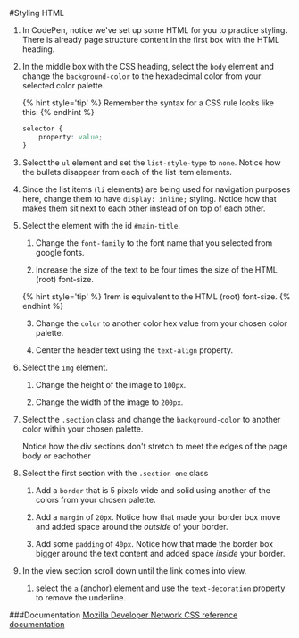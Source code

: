 #Styling HTML

1. In CodePen, notice we've set up some HTML for you to practice styling.  There is already page structure content in the first box with the HTML heading.

2. In the middle box with the CSS heading, select the `body` element and change the `background-color` to the hexadecimal color  from your selected color palette.

    {% hint style='tip' %}
    Remember the syntax for a CSS rule looks like this:
    {% endhint %}
    ```css
    selector {
        property: value;
    }
    ```

3. Select the `ul` element and set the `list-style-type` to `none`. Notice how the bullets disappear from each of the list item elements.

4. Since the list items (`li` elements) are being used for navigation purposes here, change them to have `display: inline;` styling.  Notice how that makes them sit next to each other instead of on top of each other.

5. Select the element with the id `#main-title`.
    
    1. Change the `font-family` to the font name that you selected from google fonts.
    
    2. Increase the size of the text to be four times the size of the HTML (root) font-size. 
    
    {% hint style='tip' %}
    1rem is equivalent to the HTML (root) font-size.
    {% endhint %}
    
    3. Change the `color` to another color hex value from your chosen color palette.

    4. Center the header text using the `text-align` property.

6. Select the `img` element.

    1. Change the height of the image to `100px`.
    
    2. Change the width of the image to `200px`.

7. Select the `.section` class and change the `background-color` to another color within your chosen palette.

    Notice how the div sections don't stretch to meet the edges of the page body or eachother
    
8. Select the first section with the `.section-one` class
    
    1. Add a `border` that is 5 pixels wide and solid using another of the colors from your chosen palette.
    
    2. Add a `margin` of `20px`. Notice how that made your border box move and added space around the _outside_ of your border.
    
    3. Add some `padding` of `40px`. Notice how that made the border box bigger around the text content and added space _inside_ your border.
    
9. In the view section scroll down until the link comes into view.  
    
    1. select the `a` (anchor) element and use the `text-decoration` property to remove the underline.

    
###Documentation
[Mozilla Developer Network CSS reference documentation](https://developer.mozilla.org/en-US/docs/Web/CSS/Reference)